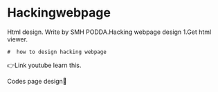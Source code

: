 # Hackingwebpage
Html design. Write by SMH PODDA.Hacking webpage design 
1.Get html viewer.

    #  how to design hacking webpage
  👉Link youtube learn this.

Codes page design👻
  
